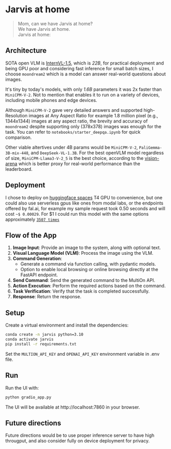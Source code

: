 # Jarvis at home 

> Mom, can we have Jarvis at home?  
> We have Jarvis at home.  
> Jarvis at home:

## Architecture

SOTA open VLM is [InternVL-1.5](https://huggingface.co/spaces/opencompass/open_vlm_leaderboard), which is *22B*, for practical deployment and being GPU poor and considering fast inference for small batch sizes, I choose `moondream2` which is a model can answer real-world questions about images. 

It's tiny by today's models, with only *1.6B* parameters it was 2x faster than `MiniCPM-V-2`. Not to mention that enables it to run on a variety of devices, including mobile phones and edge devices.

Although `MiniCPM-V-2` gave very detailed answers and supported high-Resolution images at Any Aspect Ratio for example 1.8 million pixel (e.g., 1344x1344) images at any aspect ratio, the brevity and accuracy of `moondream2` despite supporting only (378x378) images was enough for the task. You can refer to `notebooks/starter_deepqa.ipynb` for quick comparison.

Other viable altertives under 4B params would be `MiniCPM-V-2`, `PaliGemma-3B-mix-448`, and `DeepSeek-VL-1.3B`. 
For the best openVLM model regardless of size, `MiniCPM-Llama3-V-2_5` is the best choice, according to the [vision-arena](https://huggingface.co/spaces/WildVision/vision-arena) which is better proxy for real-world performance than the leaderboard.

## Deployment

I chose to deploy on [huggingface spaces](https://huggingface.co/spaces/muhtasham/agent) T4 GPU to convenience, but one could also use serverless gpus like ones from modal labs, or the endpoints offered by fal.ai, for example my sample request took 0.50 seconds and will cost `~$ 0.00029`. For $1 I could run this model with the same options approximately [`3507 times`](https://fal.ai/models/fal-ai/moondream/batched/playground)

## Flow of the App

1. **Image Input**: Provide an image to the system, along with optional text.
2. **Visual Language Model (VLM)**: Process the image using the VLM.
3. **Command Generation**: 
   - Generate a command via function calling, with pydantic models. 
   - Option to enable local browsing or online browsing directly at the FastAPI endpoint.
4. **Send Command**: Send the generated command to the MultiOn API.
5. **Action Execution**: Perform the required actions based on the command.
6. **Task Verification**: Verify that the task is completed successfully.
7. **Response**: Return the response.

## Setup

Create a virtual environment and install the dependencies:

```bash
conda create -n jarvis python=3.10
conda activate jarvis
pip install -r requirements.txt
```

Set the `MULTION_API_KEY` and `OPENAI_API_KEY` environment variable in .env file.

## Run

Run the UI with:

```bash
python gradio_app.py
```

The UI will be available at http://localhost:7860 in your browser.

## Future directions

Future directions would be to use proper inference server to have high througput, and also consider fully on device deployment for privacy.
